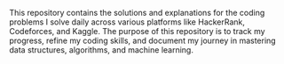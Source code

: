 This repository contains the solutions and explanations for the coding problems I solve daily across various platforms like HackerRank, Codeforces, and Kaggle. The purpose of this repository is to track my progress, refine my coding skills, and document my journey in mastering data structures, algorithms, and machine learning.
